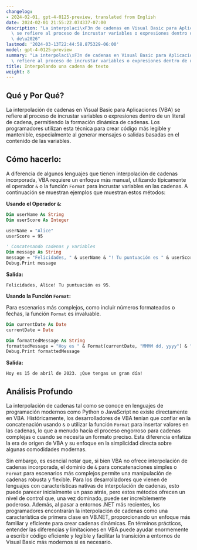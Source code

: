 ```yaml
---
changelog:
- 2024-02-01, gpt-4-0125-preview, translated from English
date: 2024-02-01 21:55:22.074337-07:00
description: "La interpolaci\xF3n de cadenas en Visual Basic para Aplicaciones (VBA)\
  \ se refiere al proceso de incrustar variables o expresiones dentro de un literal\
  \ de\u2026"
lastmod: '2024-03-13T22:44:58.875329-06:00'
model: gpt-4-0125-preview
summary: "La interpolaci\xF3n de cadenas en Visual Basic para Aplicaciones (VBA) se\
  \ refiere al proceso de incrustar variables o expresiones dentro de un literal de\u2026"
title: Interpolando una cadena de texto
weight: 8
---
```


## Qué y Por Qué?

La interpolación de cadenas en Visual Basic para Aplicaciones (VBA) se refiere al proceso de incrustar variables o expresiones dentro de un literal de cadena, permitiendo la formación dinámica de cadenas. Los programadores utilizan esta técnica para crear código más legible y mantenible, especialmente al generar mensajes o salidas basadas en el contenido de las variables.

## Cómo hacerlo:

A diferencia de algunos lenguajes que tienen interpolación de cadenas incorporada, VBA requiere un enfoque más manual, utilizando típicamente el operador `&` o la función `Format` para incrustar variables en las cadenas. A continuación se muestran ejemplos que muestran estos métodos:

**Usando el Operador `&`:**

```vb
Dim userName As String
Dim userScore As Integer

userName = "Alice"
userScore = 95

' Concatenando cadenas y variables
Dim message As String
message = "Felicidades, " & userName & "! Tu puntuación es " & userScore & "."
Debug.Print message
```
**Salida:**
```
Felicidades, Alice! Tu puntuación es 95.
```

**Usando la Función `Format`:**

Para escenarios más complejos, como incluir números formateados o fechas, la función `Format` es invaluable.

```vb
Dim currentDate As Date
currentDate = Date

Dim formattedMessage As String
formattedMessage = "Hoy es " & Format(currentDate, "MMMM dd, yyyy") & ". ¡Que tengas un gran día!"
Debug.Print formattedMessage
```

**Salida:**
```
Hoy es 15 de abril de 2023. ¡Que tengas un gran día!
```

## Análisis Profundo

La interpolación de cadenas tal como se conoce en lenguajes de programación modernos como Python o JavaScript no existe directamente en VBA. Históricamente, los desarrolladores de VBA tenían que confiar en la concatenación usando `&` o utilizar la función `Format` para insertar valores en las cadenas, lo que a menudo hacía el proceso engorroso para cadenas complejas o cuando se necesita un formato preciso. Esta diferencia enfatiza la era de origen de VBA y su enfoque en la simplicidad directa sobre algunas comodidades modernas.

Sin embargo, es esencial notar que, si bien VBA no ofrece interpolación de cadenas incorporada, el dominio de `&` para concatenaciones simples o `Format` para escenarios más complejos permite una manipulación de cadenas robusta y flexible. Para los desarrolladores que vienen de lenguajes con características nativas de interpolación de cadenas, esto puede parecer inicialmente un paso atrás, pero estos métodos ofrecen un nivel de control que, una vez dominado, puede ser increíblemente poderoso. Además, al pasar a entornos .NET más recientes, los programadores encontrarán la interpolación de cadenas como una característica de primera clase en VB.NET, proporcionando un enfoque más familiar y eficiente para crear cadenas dinámicas. En términos prácticos, entender las diferencias y limitaciones en VBA puede ayudar enormemente a escribir código eficiente y legible y facilitar la transición a entornos de Visual Basic más modernos si es necesario.
